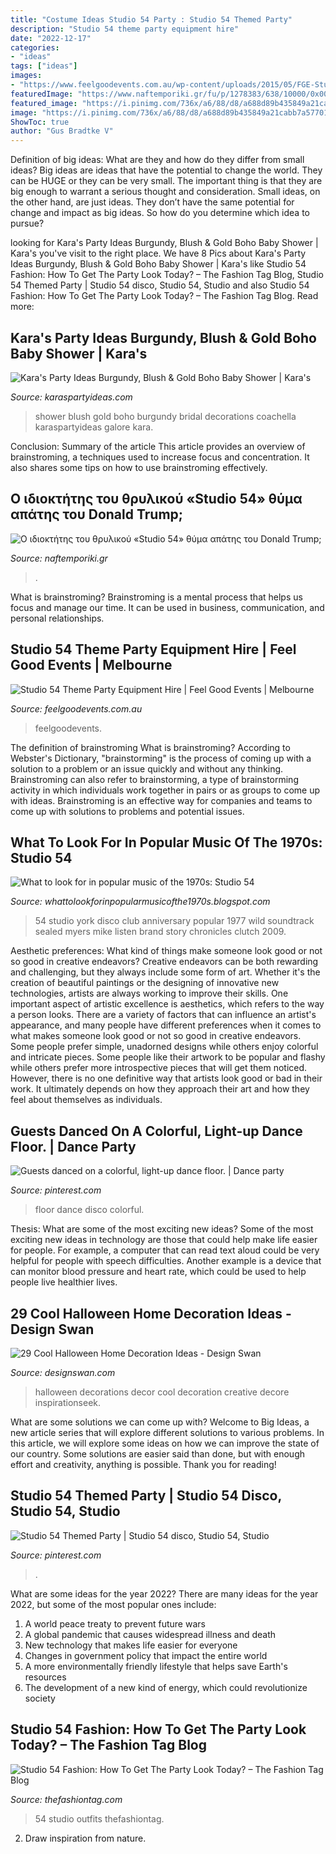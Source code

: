 ```yaml
---
title: "Costume Ideas Studio 54 Party : Studio 54 Themed Party"
description: "Studio 54 theme party equipment hire"
date: "2022-12-17"
categories:
- "ideas"
tags: ["ideas"]
images:
- "https://www.feelgoodevents.com.au/wp-content/uploads/2015/05/FGE-Studio54-519111-0038-scaled-scaled-uai-1032x689.jpg"
featuredImage: "https://www.naftemporiki.gr/fu/p/1278383/638/10000/0x00000000012c0ae5/1/o-idioktitis-tou-thrulikou-studio-54-thuma-apatis-tou-donald-trump.jpg"
featured_image: "https://i.pinimg.com/736x/a6/88/d8/a688d89b435849a21cabb7a57701ceb6--s-theme-parties-s-party.jpg"
image: "https://i.pinimg.com/736x/a6/88/d8/a688d89b435849a21cabb7a57701ceb6--s-theme-parties-s-party.jpg"
ShowToc: true
author: "Gus Bradtke V"
---
```



Definition of big ideas: What are they and how do they differ from small ideas?
Big ideas are ideas that have the potential to change the world. They can be HUGE or they can be very small. The important thing is that they are big enough to warrant a serious thought and consideration. Small ideas, on the other hand, are just ideas. They don’t have the same potential for change and impact as big ideas. So how do you determine which idea to pursue?

	

		
looking for Kara&#039;s Party Ideas Burgundy, Blush &amp; Gold Boho Baby Shower | Kara&#039;s you've visit to the right place. We have 8 Pics about Kara&#039;s Party Ideas Burgundy, Blush &amp; Gold Boho Baby Shower | Kara&#039;s like Studio 54 Fashion: How To Get The Party Look Today? – The Fashion Tag Blog, Studio 54 Themed Party | Studio 54 disco, Studio 54, Studio and also Studio 54 Fashion: How To Get The Party Look Today? – The Fashion Tag Blog. Read more:
		
    
## Kara&#039;s Party Ideas Burgundy, Blush &amp; Gold Boho Baby Shower | Kara&#039;s

<img loading=lazy src="https://karaspartyideas.com/wp-content/uploads/2016/11/Burgundy-Blush-Gold-Boho-Baby-Shower-via-Karas-Party-Ideas-KarasPartyIdeas.com3_.jpeg" onerror="this.onerror=null;this.src='https://tse1.mm.bing.net/th?id=OIP.DNjTbPPs_uPHeeeFx1N8OAHaLH&amp;pid=15.1';" alt="Kara&#039;s Party Ideas Burgundy, Blush &amp; Gold Boho Baby Shower | Kara&#039;s">

_Source: karaspartyideas.com_

>shower blush gold boho burgundy bridal decorations coachella karaspartyideas galore kara. 

	

Conclusion: Summary of the article
This article provides an overview of brainstroming, a techniques used to increase focus and concentration. It also shares some tips on how to use brainstroming effectively.

    
## Ο ιδιοκτήτης του θρυλικού «Studio 54» θύμα απάτης του Donald Trump;

<img loading=lazy src="https://www.naftemporiki.gr/fu/p/1278383/638/10000/0x00000000012c0ae5/1/o-idioktitis-tou-thrulikou-studio-54-thuma-apatis-tou-donald-trump.jpg" onerror="this.onerror=null;this.src='https://tse3.mm.bing.net/th?id=OIP.b595h3sZZHlBcVx7MvhXEgHaEo&amp;pid=15.1';" alt="Ο ιδιοκτήτης του θρυλικού «Studio 54» θύμα απάτης του Donald Trump;">

_Source: naftemporiki.gr_

>. 

	

What is brainstroming? Brainstroming is a mental process that helps us focus and manage our time. It can be used in business, communication, and personal relationships.

    
## Studio 54 Theme Party Equipment Hire | Feel Good Events | Melbourne

<img loading=lazy src="https://www.feelgoodevents.com.au/wp-content/uploads/2015/05/FGE-Studio54-519111-0038-scaled-scaled-uai-1032x689.jpg" onerror="this.onerror=null;this.src='https://tse4.mm.bing.net/th?id=OIP.P76sNSMYyHGR_W_5gcnWJQHaE8&amp;pid=15.1';" alt="Studio 54 Theme Party Equipment Hire | Feel Good Events | Melbourne">

_Source: feelgoodevents.com.au_

>feelgoodevents. 

	

The definition of brainstroming
What is brainstroming? According to Webster's Dictionary, "brainstorming" is the process of coming up with a solution to a problem or an issue quickly and without any thinking. Brainstroming can also refer to brainstorming, a type of brainstorming activity in which individuals work together in pairs or as groups to come up with ideas. Brainstroming is an effective way for companies and teams to come up with solutions to problems and potential issues.

    
## What To Look For In Popular Music Of The 1970s: Studio 54

<img loading=lazy src="http://1.bp.blogspot.com/_eYMYWTm2CR4/SiXMZGs52hI/AAAAAAAAABc/OH6YV8etdRA/s400/studio54.jpg" onerror="this.onerror=null;this.src='https://tse4.mm.bing.net/th?id=OIP.EV2WNkePAjH7rOjECnQJZwAAAA&amp;pid=15.1';" alt="What to look for in popular music of the 1970s: Studio 54">

_Source: whattolookforinpopularmusicofthe1970s.blogspot.com_

>54 studio york disco club anniversary popular 1977 wild soundtrack sealed myers mike listen brand story chronicles clutch 2009. 

	

Aesthetic preferences: What kind of things make someone look good or not so good in creative endeavors?
Creative endeavors can be both rewarding and challenging, but they always include some form of art. Whether it's the creation of beautiful paintings or the designing of innovative new technologies, artists are always working to improve their skills. One important aspect of artistic excellence is aesthetics, which refers to the way a person looks. There are a variety of factors that can influence an artist's appearance, and many people have different preferences when it comes to what makes someone look good or not so good in creative endeavors. Some people prefer simple, unadorned designs while others enjoy colorful and intricate pieces. Some people like their artwork to be popular and flashy while others prefer more introspective pieces that will get them noticed. However, there is no one definitive way that artists look good or bad in their work. It ultimately depends on how they approach their art and how they feel about themselves as individuals.

    
## Guests Danced On A Colorful, Light-up Dance Floor. | Dance Party

<img loading=lazy src="https://i.pinimg.com/736x/a6/88/d8/a688d89b435849a21cabb7a57701ceb6--s-theme-parties-s-party.jpg" onerror="this.onerror=null;this.src='https://tse4.mm.bing.net/th?id=OIP.IBjn_dgdBQGK5OargKh3yAHaE8&amp;pid=15.1';" alt="Guests danced on a colorful, light-up dance floor. | Dance party">

_Source: pinterest.com_

>floor dance disco colorful. 

	

Thesis: What are some of the most exciting new ideas?
Some of the most exciting new ideas in technology are those that could help make life easier for people. For example, a computer that can read text aloud could be very helpful for people with speech difficulties. Another example is a device that can monitor blood pressure and heart rate, which could be used to help people live healthier lives.

    
## 29 Cool Halloween Home Decoration Ideas - Design Swan

<img loading=lazy src="https://img.designswan.com/2013/09/halloween/8.jpg" onerror="this.onerror=null;this.src='https://tse4.mm.bing.net/th?id=OIP.CYeWHXgeHdtesKWI_7nfEwHaJ4&amp;pid=15.1';" alt="29 Cool Halloween Home Decoration Ideas - Design Swan">

_Source: designswan.com_

>halloween decorations decor cool decoration creative decore inspirationseek. 

	

What are some solutions we can come up with?
Welcome to Big Ideas, a new article series that will explore different solutions to various problems. In this article, we will explore some ideas on how we can improve the state of our country. Some solutions are easier said than done, but with enough effort and creativity, anything is possible. Thank you for reading!

    
## Studio 54 Themed Party | Studio 54 Disco, Studio 54, Studio

<img loading=lazy src="https://i.pinimg.com/originals/e7/72/1b/e7721b9e4af5dc3b1eae299475a444fa.jpg" onerror="this.onerror=null;this.src='https://tse4.mm.bing.net/th?id=OIP.tobvUQEId9F76_6NHFT0ZAHaLI&amp;pid=15.1';" alt="Studio 54 Themed Party | Studio 54 disco, Studio 54, Studio">

_Source: pinterest.com_

>. 

	

What are some ideas for the year 2022?
There are many ideas for the year 2022, but some of the most popular ones include: 
1. A world peace treaty to prevent future wars 
2. A global pandemic that causes widespread illness and death 
3. New technology that makes life easier for everyone 
4. Changes in government policy that impact the entire world 
5. A more environmentally friendly lifestyle that helps save Earth's resources 
6. The development of a new kind of energy, which could revolutionize society 

    
## Studio 54 Fashion: How To Get The Party Look Today? – The Fashion Tag Blog

<img loading=lazy src="http://thefashiontag.com/wp-content/uploads/2017/03/studio-54-outfits-3.jpg" onerror="this.onerror=null;this.src='https://tse2.mm.bing.net/th?id=OIP.bZFLgk1lXOL-FQ3Bq0jptgHaDt&amp;pid=15.1';" alt="Studio 54 Fashion: How To Get The Party Look Today? – The Fashion Tag Blog">

_Source: thefashiontag.com_

>54 studio outfits thefashiontag. 

	

2. Draw inspiration from nature.

